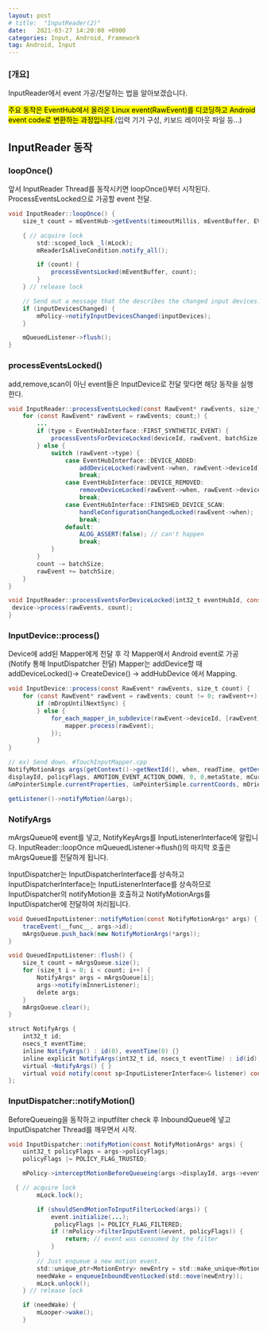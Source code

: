 ```yaml
---
layout: post
# title:  "InputReader(2)"
date:   2021-03-27 14:20:00 +0900
categories: Input, Android, Framework
tag: Android, Input
---
```


### [개요]

InputReader에서 event 가공/전달하는 법을 알아보겠습니다.

<mark>주요 동작은 EventHub에서 올라온 Linux event(RawEvent)를 디코딩하고 Android event code로 변환하는 과정입니다.</mark>(입력 기기 구성, 키보드 레이아웃 파일 등...)

## InputReader 동작

### loopOnce()
   앞서 InputReader Thread를 동작시키면 loopOnce()부터 시작된다.
   ProcessEventsLocked으로 가공할 event 전달.

```java
void InputReader::loopOnce() {
    size_t count = mEventHub->getEvents(timeoutMillis, mEventBuffer, EVENT_BUFFER_SIZE);

    { // acquire lock
        std::scoped_lock _l(mLock);
        mReaderIsAliveCondition.notify_all();

        if (count) {
            processEventsLocked(mEventBuffer, count);
        }
    } // release lock

    // Send out a message that the describes the changed input devices.
    if (inputDevicesChanged) {
        mPolicy->notifyInputDevicesChanged(inputDevices);
    }

    mQueuedListener->flush();
}

```
### processEventsLocked()
add,remove,scan이 아닌 event들은 InputDevice로 전달
맞다면 해당 동작을 실행한다.

```java
void InputReader::processEventsLocked(const RawEvent* rawEvents, size_t count) {
    for (const RawEvent* rawEvent = rawEvents; count;) {
		...
        if (type < EventHubInterface::FIRST_SYNTHETIC_EVENT) {
            processEventsForDeviceLocked(deviceId, rawEvent, batchSize);
        } else {
            switch (rawEvent->type) {
                case EventHubInterface::DEVICE_ADDED:
                    addDeviceLocked(rawEvent->when, rawEvent->deviceId);
                    break;
                case EventHubInterface::DEVICE_REMOVED:
                    removeDeviceLocked(rawEvent->when, rawEvent->deviceId);
                    break;
                case EventHubInterface::FINISHED_DEVICE_SCAN:
                    handleConfigurationChangedLocked(rawEvent->when);
                    break;
                default:
                    ALOG_ASSERT(false); // can't happen
                    break;
            }
        }
        count -= batchSize;
        rawEvent += batchSize;
    }
}

void InputReader::processEventsForDeviceLocked(int32_t eventHubId, const RawEvent* rawEvents, size_t count) {
 device->process(rawEvents, count);
}
```
### InputDevice::process()
Device에 add된 Mapper에게 전달 후 각 Mapper에서 Android event로 가공
(Notify 통해 InputDispatcher 전달)
Mapper는 addDevice할 때 addDeviceLocked()-> CreateDevice() -> addHubDevice 에서 Mapping.

```java
void InputDevice::process(const RawEvent* rawEvents, size_t count) {
    for (const RawEvent* rawEvent = rawEvents; count != 0; rawEvent++) {
        if (mDropUntilNextSync) {
        } else {
            for_each_mapper_in_subdevice(rawEvent->deviceId, [rawEvent](InputMapper& mapper) {
                mapper.process(rawEvent);
            });
        }
}

// ex) Send down. #TouchInputMapper.cpp
NotifyMotionArgs args(getContext()->getNextId(), when, readTime, getDeviceId(), mSource,
displayId, policyFlags, AMOTION_EVENT_ACTION_DOWN, 0, 0,metaState, mCurrentRawState.buttonState, MotionClassification::NONE, AMOTION_EVENT_EDGE_FLAG_NONE, 1,
&mPointerSimple.currentProperties, &mPointerSimple.currentCoords, mOrientedXPrecision, mOrientedYPrecision, xCursorPosition, yCursorPosition, mPointerSimple.downTime, /* videoFrames */ {});

getListener()->notifyMotion(&args);
```
### NotifyArgs
mArgsQueue에 event를 넣고, NotifyKeyArgs를 InputListenerInterface에 알립니다.
InputReader::loopOnce mQueuedListener->flush()의 마지막 호출은 mArgsQueue를 전달하게 됩니다.

InputDispatcher는 InputDispatcherInterface를 상속하고
InputDispatcherInterface는 InputListenerInterface를 상속하므로
InputDispatcher의 notifyMotion을 호출하고 NotifyMotionArgs를 InputDispatcher에 전달하여 처리됩니다.

```java
void QueuedInputListener::notifyMotion(const NotifyMotionArgs* args) {
    traceEvent(__func__, args->id);
    mArgsQueue.push_back(new NotifyMotionArgs(*args));
}

void QueuedInputListener::flush() {
    size_t count = mArgsQueue.size();
    for (size_t i = 0; i < count; i++) {
        NotifyArgs* args = mArgsQueue[i];
        args->notify(mInnerListener);
        delete args;
    }
    mArgsQueue.clear();
}

struct NotifyArgs {
    int32_t id;
    nsecs_t eventTime;
    inline NotifyArgs() : id(0), eventTime(0) {}
    inline explicit NotifyArgs(int32_t id, nsecs_t eventTime) : id(id), eventTime(eventTime) {}
    virtual ~NotifyArgs() { }
    virtual void notify(const sp<InputListenerInterface>& listener) const = 0;
};
```
### InputDispatcher::notifyMotion()
BeforeQueueing을 동작하고 inputfilter check 후 InboundQueue에 넣고
InputDispatcher Thread를 깨우면서 시작.

```java
void InputDispatcher::notifyMotion(const NotifyMotionArgs* args) {
    uint32_t policyFlags = args->policyFlags;
    policyFlags |= POLICY_FLAG_TRUSTED;

    mPolicy->interceptMotionBeforeQueueing(args->displayId, args->eventTime, /*byref*/ policyFlags);

  { // acquire lock
        mLock.lock();

        if (shouldSendMotionToInputFilterLocked(args)) {
         	event.initialize(...);
             policyFlags |= POLICY_FLAG_FILTERED;
            if (!mPolicy->filterInputEvent(&event, policyFlags)) {
                return; // event was consumed by the filter
            }
        }
        // Just enqueue a new motion event.
        std::unique_ptr<MotionEntry> newEntry = std::make_unique<MotionEntry>(...);
        needWake = enqueueInboundEventLocked(std::move(newEntry));
        mLock.unlock();
    } // release lock

    if (needWake) {
        mLooper->wake();
    }
```



